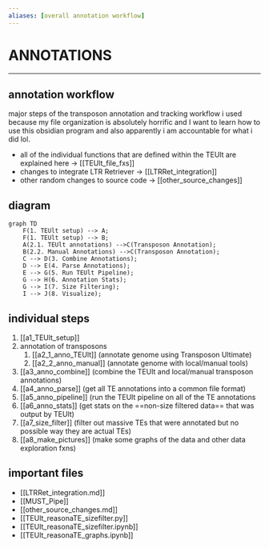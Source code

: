 ```yaml
---
aliases: [overall annotation workflow]
---
```

# ANNOTATIONS
---

## annotation workflow
major steps of the transposon annotation and tracking workflow i used because my file organization is absolutely horrific and I want to learn how to use this obsidian program and also apparently i am accountable for what i did lol.

- all of the individual functions that are defined within the TEUlt are explained here -> [[TEUlt_file_fxs]]
- changes to integrate LTR Retriever -> [[LTRRet_integration]]
- other random changes to source code -> [[other_source_changes]]

## diagram
``` mermaid 
graph TD
	F(1. TEUlt setup) --> A;
	F(1. TEUlt setup) --> B;
	A(2.1. TEUlt annotations) -->C(Transposon Annotation);
	B(2.2. Manual Annotations) -->C(Transposon Annotation);
	C --> D(3. Combine Annotations);
	D --> E(4. Parse Annotations);
	E --> G(5. Run TEUlt Pipeline);
	G --> H(6. Annotation Stats);
	G --> I(7. Size Filtering);
	I --> J(8. Visualize);

```



## individual steps
1. [[a1_TEUlt_setup]]
2. annotation of transposons
	1. [[a2_1_anno_TEUlt]] (annotate genome using Transposon Ultimate)
	2. [[a2_2_anno_manual]] (annotate genome with local/manual tools)
3. [[a3_anno_combine]] (combine the TEUlt and local/manual transposon annotations)
4. [[a4_anno_parse]] (get all TE annotations into a common file format)
5. [[a5_anno_pipeline]] (run the TEUlt pipeline on all of the TE annotations
6. [[a6_anno_stats]] (get stats on the ==non-size filtered data== that was output by TEUlt)
7. [[a7_size_filter]] (filter out massive TEs that were annotated but no possible way they are actual TEs)
8. [[a8_make_pictures]] (make some graphs of the data and other data exploration fxns)


## important files
- [[LTRRet_integration.md]]
- [[MUST_Pipe]]
- [[other_source_changes.md]]
- [[TEUlt_reasonaTE_sizefilter.py]]
- [[TEUlt_reasonaTE_sizefilter.ipynb]]
- [[TEUlt_reasonaTE_graphs.ipynb]]